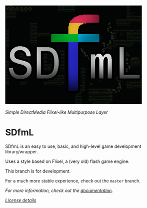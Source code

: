 ![bitch](logo.png)

*Simple DirectMedia Flixel-like Multipurpose Layer*

# SDfmL

SDfmL is an easy to use, basic, and high-level game development library/wrapper.

Uses a style based on Flixel, a (very old) flash game engine.

This branch is for development.

For a much more stable experience, check out the `master` branch.

*For more information, check out the [documentation](DOCUMENTATION.md).*

*[License details](LICENSING.md)*
